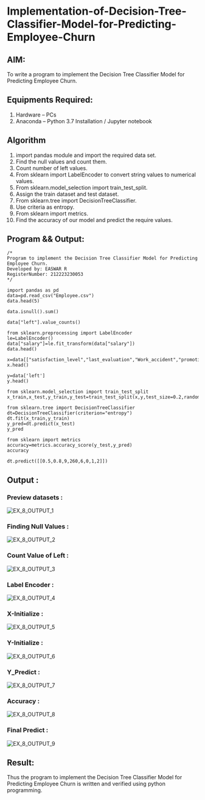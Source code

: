 # Implementation-of-Decision-Tree-Classifier-Model-for-Predicting-Employee-Churn

## AIM:
To write a program to implement the Decision Tree Classifier Model for Predicting Employee Churn.

## Equipments Required:
1. Hardware – PCs
2. Anaconda – Python 3.7 Installation / Jupyter notebook

## Algorithm
1. import pandas module and import the required data set.
2. Find the null values and count them.
3. Count number of left values.
4. From sklearn import LabelEncoder to convert string values to numerical values.
5. From sklearn.model_selection import train_test_split.
6. Assign the train dataset and test dataset.
7. From sklearn.tree import DecisionTreeClassifier.
8. Use criteria as entropy.
9. From sklearn import metrics.
10. Find the accuracy of our model and predict the require values.

## Program && Output:
```
/*
Program to implement the Decision Tree Classifier Model for Predicting Employee Churn.
Developed by: EASWAR R
RegisterNumber: 212223230053
*/
```
```
import pandas as pd
data=pd.read_csv("Employee.csv")
data.head(5)

data.isnull().sum()

data["left"].value_counts()

from sklearn.preprocessing import LabelEncoder
le=LabelEncoder()
data["salary"]=le.fit_transform(data["salary"])
data.head()

x=data[["satisfaction_level","last_evaluation","Work_accident","promotion_last_5years","number_project","average_montly_hours","time_spend_company","salary"]]
x.head()

y=data['left']
y.head()

from sklearn.model_selection import train_test_split
x_train,x_test,y_train,y_test=train_test_split(x,y,test_size=0.2,random_state=100)

from sklearn.tree import DecisionTreeClassifier
dt=DecisionTreeClassifier(criterion="entropy")
dt.fit(x_train,y_train)
y_pred=dt.predict(x_test)
y_pred

from sklearn import metrics
accuracy=metrics.accuracy_score(y_test,y_pred)
accuracy

dt.predict([[0.5,0.8,9,260,6,0,1,2]])
```

## Output :
### Preview datasets :

![EX_8_OUTPUT_1](https://github.com/user-attachments/assets/0b3f73e5-923a-47af-84ed-9a18721ec74d)

### Finding Null Values :

![EX_8_OUTPUT_2](https://github.com/user-attachments/assets/514b1e5e-4b3c-4c0e-8de8-393056c75aa4)

### Count Value of Left :

![EX_8_OUTPUT_3](https://github.com/user-attachments/assets/cf9911c1-0f0d-4229-81ff-25c3e61fa2e4)

### Label Encoder :

![EX_8_OUTPUT_4](https://github.com/user-attachments/assets/d0f8e292-427a-4111-8c60-3ac586821eee)

### X-Initialize :

![EX_8_OUTPUT_5](https://github.com/user-attachments/assets/42569639-3048-4821-898e-f4381715f7ab)

### Y-Initialize :

![EX_8_OUTPUT_6](https://github.com/user-attachments/assets/16cb3d61-e7ac-4084-b8fc-84f345eb9c8a)

### Y_Predict :

![EX_8_OUTPUT_7](https://github.com/user-attachments/assets/5604039c-8626-4b80-b31d-0437f7380733)

### Accuracy :

![EX_8_OUTPUT_8](https://github.com/user-attachments/assets/3e7e9e4f-a498-467c-aa86-424fbf9c666b)

### Final Predict :

![EX_8_OUTPUT_9](https://github.com/user-attachments/assets/a87368e6-141a-4985-aa28-a1b2297e8dd7)


## Result:
Thus the program to implement the  Decision Tree Classifier Model for Predicting Employee Churn is written and verified using python programming.
